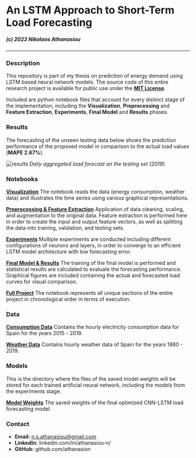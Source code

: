 # An LSTM Approach to Short-Term Load Forecasting
##### (c) 2023 Nikolaos Athanasiou
---

### Description
This repository is part of my thesis on prediction of energy demand using LSTM based neural network models. The source code of this entire research project is available for public use under the **[MIT License](LICENSE.md)**. 

Included are python notebook files that account for every distinct stage of the implementation, including the **Visualization**, **Preprocessing** and **Feature Extraction**, **Experiments**, **Final Model** and **Results** phases.

### Results
The forecasting of the unseen testing data below shows the prediction performance of the proposed model in comparison to the actual load values (**MAPE 2.67%**).

![results](https://i.imgur.com/HOC3Fwp.jpg)
*Daily aggregated load forecast on the testing set (2019).*

### Notebooks
 **[Visualization](P1_visualization.ipynb)**
The notebook reads the data (energy consumption, weather data) and illustrates the time series using various graphical representations.

**[Preprocessing & Feature Extraction](P2_preprocessing.ipynb)**
Application of data cleaning, scaling, and augmentation to the original data. Feature extraction is performed here in order to create the input and output feature vectors, as well as splitting the data into training, validation, and testing sets. 

**[Experiments](P3_experiments.ipynb)**
Multiple experiments are conducted including different configurations of neurons and layers, in order to converge to an efficient LSTM model architecture with low forecasting error.

**[Final Model & Results](P4_results.ipynb)**
The training of the final model is performed and statistical results are calculated to evaluate the forecasting performance. Graphical figures are included containing the actual and forecasted load curves for visual comparison. 

**[Full Project](P5_full_project.ipynb)**
The notebook represents all unique sections of the entire project in chronological order in terms of execution.

### Data
**[Consumption Data](data/consumption.csv)**
Contains the hourly electricity consumption data for Spain for the years 2015 - 2019. 

**[Weather Data](data/weather.csv)**
Contains hourly weather data of Spain for the years 1980 - 2019.

### Models
This is the directory where the files of the saved model weights will be stored for each trained artificial neural network, including the models from the experiments stage.

**[Model Weights](models/model_weights.h5)**
The saved weights of the final optimized CNN-LSTM load forecasting model.

### Contact
- **Email:** n.s.athanasiou@gmail.com
- **LinkedIn:** linkedin.com/in/athanasiou-n/
- **GitHub:** github.com/athanasion